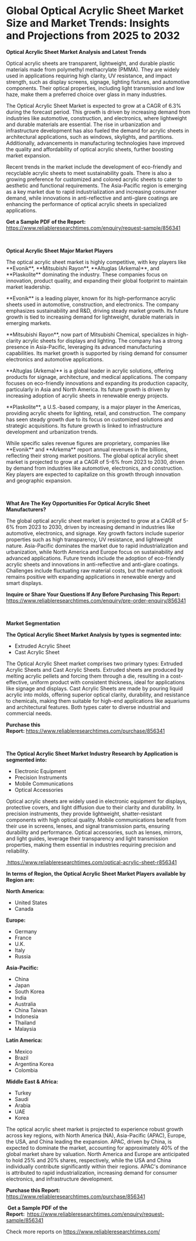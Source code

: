 <p><h1>Global Optical Acrylic Sheet Market Size and Market Trends: Insights and Projections from 2025 to 2032</h1></p><p><strong>Optical Acrylic Sheet Market Analysis and Latest Trends</strong></p>
<p><p>Optical acrylic sheets are transparent, lightweight, and durable plastic materials made from polymethyl methacrylate (PMMA). They are widely used in applications requiring high clarity, UV resistance, and impact strength, such as display screens, signage, lighting fixtures, and automotive components. Their optical properties, including light transmission and low haze, make them a preferred choice over glass in many industries.</p><p>The Optical Acrylic Sheet Market is expected to grow at a CAGR of 6.3% during the forecast period. This growth is driven by increasing demand from industries like automotive, construction, and electronics, where lightweight and durable materials are essential. The rise in urbanization and infrastructure development has also fueled the demand for acrylic sheets in architectural applications, such as windows, skylights, and partitions. Additionally, advancements in manufacturing technologies have improved the quality and affordability of optical acrylic sheets, further boosting market expansion.</p><p>Recent trends in the market include the development of eco-friendly and recyclable acrylic sheets to meet sustainability goals. There is also a growing preference for customized and colored acrylic sheets to cater to aesthetic and functional requirements. The Asia-Pacific region is emerging as a key market due to rapid industrialization and increasing consumer demand, while innovations in anti-reflective and anti-glare coatings are enhancing the performance of optical acrylic sheets in specialized applications.</p></p>
<p><strong>Get a Sample PDF of the Report:&nbsp;</strong> <a href="https://www.reliableresearchtimes.com/enquiry/request-sample/856341?utm_campaign=2135&utm_medium=2&utm_source=Github&utm_content=ia&utm_term=25012025&utm_id=optical-acrylic-sheet">https://www.reliableresearchtimes.com/enquiry/request-sample/856341</a></p>
<p>&nbsp;</p>
<p><strong>Optical Acrylic Sheet Major Market Players</strong></p>
<p><p>The optical acrylic sheet market is highly competitive, with key players like **Evonik**, **Mitsubishi Rayon**, **Altuglas (Arkema)**, and **Plaskolite** dominating the industry. These companies focus on innovation, product quality, and expanding their global footprint to maintain market leadership.</p><p>**Evonik** is a leading player, known for its high-performance acrylic sheets used in automotive, construction, and electronics. The company emphasizes sustainability and R&D, driving steady market growth. Its future growth is tied to increasing demand for lightweight, durable materials in emerging markets.</p><p>**Mitsubishi Rayon**, now part of Mitsubishi Chemical, specializes in high-clarity acrylic sheets for displays and lighting. The company has a strong presence in Asia-Pacific, leveraging its advanced manufacturing capabilities. Its market growth is supported by rising demand for consumer electronics and automotive applications.</p><p>**Altuglas (Arkema)** is a global leader in acrylic solutions, offering products for signage, architecture, and medical applications. The company focuses on eco-friendly innovations and expanding its production capacity, particularly in Asia and North America. Its future growth is driven by increasing adoption of acrylic sheets in renewable energy projects.</p><p>**Plaskolite**, a U.S.-based company, is a major player in the Americas, providing acrylic sheets for lighting, retail, and construction. The company has seen steady growth due to its focus on customized solutions and strategic acquisitions. Its future growth is linked to infrastructure development and urbanization trends.</p><p>While specific sales revenue figures are proprietary, companies like **Evonik** and **Arkema** report annual revenues in the billions, reflecting their strong market positions. The global optical acrylic sheet market is projected to grow at a CAGR of 5-6% from 2023 to 2030, driven by demand from industries like automotive, electronics, and construction. Key players are expected to capitalize on this growth through innovation and geographic expansion.</p></p>
<p>&nbsp;</p>
<p><strong>What Are The Key Opportunities For Optical Acrylic Sheet Manufacturers?</strong></p>
<p><p>The global optical acrylic sheet market is projected to grow at a CAGR of 5-6% from 2023 to 2030, driven by increasing demand in industries like automotive, electronics, and signage. Key growth factors include superior properties such as high transparency, UV resistance, and lightweight nature. Asia-Pacific dominates the market due to rapid industrialization and urbanization, while North America and Europe focus on sustainability and advanced applications. Future trends include the adoption of eco-friendly acrylic sheets and innovations in anti-reflective and anti-glare coatings. Challenges include fluctuating raw material costs, but the market outlook remains positive with expanding applications in renewable energy and smart displays.</p></p>
<p><strong>Inquire or Share Your Questions If Any Before Purchasing This Report:</strong> <a href="https://www.reliableresearchtimes.com/enquiry/pre-order-enquiry/856341?utm_campaign=2135&utm_medium=2&utm_source=Github&utm_content=ia&utm_term=25012025&utm_id=optical-acrylic-sheet">https://www.reliableresearchtimes.com/enquiry/pre-order-enquiry/856341</a></p>
<p>&nbsp;</p>
<p><strong>Market Segmentation</strong></p>
<p><strong>The Optical Acrylic Sheet Market Analysis by types is segmented into:</strong></p>
<p><ul><li>Extruded Acrylic Sheet</li><li>Cast Acrylic Sheet</li></ul></p>
<p><p>The Optical Acrylic Sheet market comprises two primary types: Extruded Acrylic Sheets and Cast Acrylic Sheets. Extruded sheets are produced by melting acrylic pellets and forcing them through a die, resulting in a cost-effective, uniform product with consistent thickness, ideal for applications like signage and displays. Cast Acrylic Sheets are made by pouring liquid acrylic into molds, offering superior optical clarity, durability, and resistance to chemicals, making them suitable for high-end applications like aquariums and architectural features. Both types cater to diverse industrial and commercial needs.</p></p>
<p><strong>Purchase this Report:&nbsp;</strong><a href="https://www.reliableresearchtimes.com/purchase/856341?utm_campaign=2135&utm_medium=2&utm_source=Github&utm_content=ia&utm_term=25012025&utm_id=optical-acrylic-sheet">https://www.reliableresearchtimes.com/purchase/856341</a></p>
<p>&nbsp;</p>
<p><strong>The Optical Acrylic Sheet Market Industry Research by Application is segmented into:</strong></p>
<p><ul><li>Electronic Equipment</li><li>Precision Instruments</li><li>Mobile Communications</li><li>Optical Accessories</li></ul></p>
<p><p>Optical acrylic sheets are widely used in electronic equipment for displays, protective covers, and light diffusion due to their clarity and durability. In precision instruments, they provide lightweight, shatter-resistant components with high optical quality. Mobile communications benefit from their use in screens, lenses, and signal transmission parts, ensuring durability and performance. Optical accessories, such as lenses, mirrors, and light guides, leverage their transparency and light transmission properties, making them essential in industries requiring precision and reliability.</p></p>
<p><a href="https://www.reliableresearchtimes.com/optical-acrylic-sheet-r856341?utm_campaign=2135&utm_medium=2&utm_source=Github&utm_content=ia&utm_term=25012025&utm_id=optical-acrylic-sheet">&nbsp;https://www.reliableresearchtimes.com/optical-acrylic-sheet-r856341</a></p>
<p><strong>In terms of Region, the Optical Acrylic Sheet Market Players available by Region are:</strong></p>
<p>
    <p> <strong> North America: </strong>
        <ul>
            <li>United States</li>
            <li>Canada</li>
        </ul>
        </p> 
    <p> <strong> Europe: </strong>
        <ul>
            <li>Germany</li>
            <li>France</li>
            <li>U.K.</li>
            <li>Italy</li>
            <li>Russia</li>
        </ul>
        </p> 
    <p> <strong> Asia-Pacific: </strong>
        <ul>
            <li>China</li>
            <li>Japan</li>
            <li>South Korea</li>
            <li>India</li>
            <li>Australia</li>
            <li>China Taiwan</li>
            <li>Indonesia</li>
            <li>Thailand</li>
            <li>Malaysia</li>
        </ul>
        </p> 
    <p> <strong> Latin America: </strong>
        <ul>
            <li>Mexico</li>
            <li>Brazil</li>
            <li>Argentina Korea</li>
            <li>Colombia</li>
        </ul>
        </p> 
    <p> <strong> Middle East & Africa: </strong>
        <ul>
            <li>Turkey</li>
            <li>Saudi</li>
            <li>Arabia</li>
            <li>UAE</li>
            <li>Korea</li>
        </ul>
    </p>
    </p>
<p><p>The optical acrylic sheet market is projected to experience robust growth across key regions, with North America (NA), Asia-Pacific (APAC), Europe, the USA, and China leading the expansion. APAC, driven by China, is expected to dominate the market, accounting for approximately 40% of the global market share by valuation. North America and Europe are anticipated to hold 25% and 20% shares, respectively, while the USA and China individually contribute significantly within their regions. APAC's dominance is attributed to rapid industrialization, increasing demand for consumer electronics, and infrastructure development.</p></p>
<p><strong>Purchase this Report: </strong><a href="https://www.reliableresearchtimes.com/purchase/856341?utm_campaign=2135&utm_medium=2&utm_source=Github&utm_content=ia&utm_term=25012025&utm_id=optical-acrylic-sheet">https://www.reliableresearchtimes.com/purchase/856341</a></p>
<p>&nbsp;<strong>Get a Sample PDF of the Report:&nbsp;&nbsp;</strong><a href="https://www.reliableresearchtimes.com/enquiry/request-sample/856341?utm_campaign=2135&utm_medium=2&utm_source=Github&utm_content=ia&utm_term=25012025&utm_id=optical-acrylic-sheet">https://www.reliableresearchtimes.com/enquiry/request-sample/856341</a></p>
<p><strong></strong></p>
<p>Check more reports on <a href="https://www.reliableresearchtimes.com/?utm_campaign=2135&utm_medium=2&utm_source=Github&utm_content=ia&utm_term=25012025&utm_id=optical-acrylic-sheet">https://www.reliableresearchtimes.com/</a></p>
